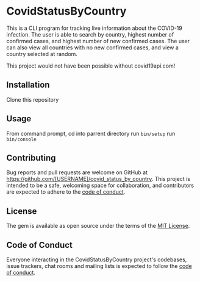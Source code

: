 # CovidStatusByCountry

This is a CLI program for tracking live information about the COVID-19 infection. The user is able to search by country, highest number of confirmed cases, and highest number of new confirmed cases. The user can also view all countries with no new confirmed cases, and view a country selected at random. 

This project would not have been possible without covid19api.com! 


## Installation

Clone this repository

## Usage

From command prompt, cd into parrent directory 
run `bin/setup`
run `bin/console`

## Contributing

Bug reports and pull requests are welcome on GitHub at https://github.com/[USERNAME]/covid_status_by_country. This project is intended to be a safe, welcoming space for collaboration, and contributors are expected to adhere to the [code of conduct](https://github.com/[USERNAME]/covid_status_by_country/blob/master/CODE_OF_CONDUCT.md).


## License

The gem is available as open source under the terms of the [MIT License](https://opensource.org/licenses/MIT).

## Code of Conduct

Everyone interacting in the CovidStatusByCountry project's codebases, issue trackers, chat rooms and mailing lists is expected to follow the [code of conduct](https://github.com/[USERNAME]/covid_status_by_country/blob/master/CODE_OF_CONDUCT.md).
